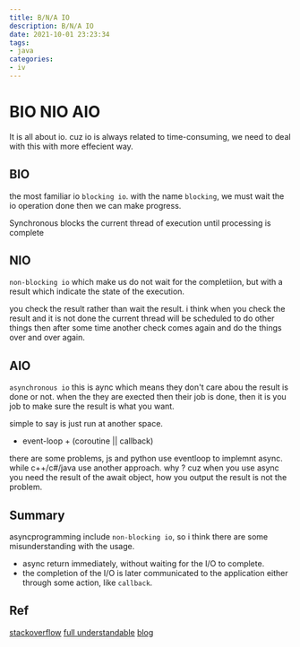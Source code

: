 ```yaml
---
title: B/N/A IO
description: B/N/A IO
date: 2021-10-01 23:23:34
tags:
- java
categories:
- iv
---
```


# BIO NIO AIO
It is all about io.
cuz io is always related to time-consuming,
we need to deal with this with more effecient way.

## BIO
the most familiar io `blocking io`.
with the name `blocking`, we must wait the io
operation done then we can make progress.

Synchronous blocks the current thread of 
execution until processing is complete

## NIO
`non-blocking io` which make us do not wait
for the completiion, but with a result which
indicate the state of the execution.

you check the result rather than wait the result.
i think when you check the result and it is not done
the current thread will be scheduled to do other things
then after some time another check comes again and do
the things over and over again.

## AIO
`asynchronous io`
this is aync which means they don't care abou the result
is done or not. 
when the they are exected then their job is done, then it
is you job to make sure the result is what you want.

simple to say is just run at another space.

- event-loop + (coroutine || callback)

there are some problems, js and python use eventloop to 
implemnt async.
while c++/c#/java use another approach.
why ? cuz when you use async you need the result of the 
await object, how you output the result is not the problem.

## Summary
asyncprogramming include `non-blocking io`, so i think 
there are some misunderstanding with the usage.

- async return immediately, without waiting for the I/O to 
complete.
- the completion of the I/O is later communicated to the 
application either through some action, like `callback`.


## Ref
[stackoverflow](https://stackoverflow.com/questions/25099640/non-blocking-io-vs-async-io-and-implementation-in-java)
[full understandable](http://www.programmr.com/blogs/difference-between-asynchronous-and-non-blocking)
[blog](http://blog.omega-prime.co.uk/2015/09/03/asynchronous-and-non-blocking-io/)
